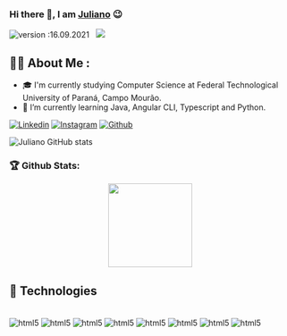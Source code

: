 ### Hi there 👋, I am [Juliano](https://github.com/JulianoShinohara) 😉

![version :16.09.2021](https://img.shields.io/badge/version-16.09.2021-informational) &nbsp;
![](https://img.shields.io/github/followers/julianoshinohara?style=social)

## 👨‍🎓 About Me :
- 🎓 I'm currently studying Computer Science at Federal Technological University of Paraná, Campo Mourão.
- 📕 I’m currently learning Java, Angular CLI, Typescript and Python.

[![Linkedin](https://img.shields.io/badge/LinkedIn-0077B5?style=for-the-badge&logo=linkedin&logoColor=white
)](https://www.linkedin.com/in/juliano-shinohara-5619531ab/)
[![Instagram](https://img.shields.io/badge/Instagram-E4405F?style=for-the-badge&logo=instagram&logoColor=white
)](https://www.instagram.com/juliano.shinohara/)
[![Github](https://img.shields.io/badge/GitHub-100000?style=for-the-badge&logo=github&logoColor=white)](https://github.com/JulianoShinohara/)

![Juliano GitHub stats](https://github-readme-stats.vercel.app/api?username=JulianoShinohara&show_icons=true&theme=tokyonight&count_private=true)

### 🏆 Github Stats:
<p align="center">
    <a href="https://github.com/JulianoShinohara">
        <img height="150em" src="https://github-readme-stats-jha-vineet69.vercel.app/api?username=JulianoShinohara&hide=stars&show_icons=true&theme=tokyonight&count_private=true" />
<!--         <img height="150em" src="https://github-readme-stats.vercel.app/api/top-langs/?username=henrque&hide=smalltalk&theme=dark&layout=compact&langs_count=6" />  -->
    </a>
</p>




## :wrench: Technologies

<div style="display: inline_block"><br/>
   <img align="center" alt="html5" src="https://img.shields.io/badge/HTML-239120?style=for-the-badge&logo=html5&logoColor=white"/>
   <img align="center" alt="html5" src="https://img.shields.io/badge/CSS-239120?&style=for-the-badge&logo=css3&logoColor=white"/>
   <img align="center" alt="html5" src="https://img.shields.io/badge/C-00599C?style=for-the-badge&logo=c&logoColor=white"/>
   <img align="center" alt="html5" src="https://img.shields.io/badge/Angular-DD0031?style=for-the-badge&logo=angular&logoColor=white"/>
   <img align="center" alt="html5" src="https://img.shields.io/badge/PostgreSQL-316192?style=for-the-badge&logo=postgresql&logoColor=white"/>
   <img align="center" alt="html5" src="https://img.shields.io/badge/Python-14354C?style=for-the-badge&logo=python&logoColor=white"/>
   <img align="center" alt="html5" src="https://img.shields.io/badge/Lua-2C2D72?style=for-the-badge&logo=lua&logoColor=white"/>
   <img align="center" alt="html5" src="https://img.shields.io/badge/Ruby-CC342D?style=for-the-badge&logo=ruby&logoColor=white"/>
  
 </div><br/>
 
 
